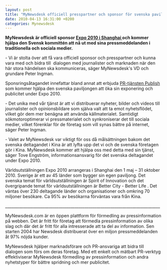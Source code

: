 ```yaml
---
layout: post
title: "MyNewsdesk officiell presspartner och sponsor för svenska paviljongen under Expo 2010 i Shanghai, Kina"
date: 2010-04-13 16:31:00 +0200
categories: Mynewsdesk
---
```

 <div class='clearfix'><p><strong>MyNewsdesk är officiell sponsor </strong><a href="http://www.expo2010.se/" title="Expo 2010" target="_blank"><strong>Expo 2010 i Shanghai </strong></a><strong>och kommer hjälpa den Svensk kommittén att nå ut med sina pressmeddelanden i traditionella och sociala medier.</strong></p>
<p>- Vi är stolta över att få vara officiell sponsor och presspartner och kunna vara med och bidra till&nbsp; dialogen med journalister och marknaden när den här stora händelsen ska kommuniceras, säger MyNewsdesk's VD och grundare Peter Ingman.</p>
<p>Sponsringsåtagandet innefattar bland annat att erbjuda <a href="/" title="Publish MyNewsdesk" target="_blank">PR-tjänsten Publish</a> som kommer hjälpa den svenska paviljongen att öka sin exponering och publicitet under Expo 2010.</p>
<p>- Det unika med vår tjänst är att vi distribuerar nyheter, bilder och videos till journalister och opinionsbildare som själva valt att ta emot nyhetsflödet, vilket gör dem mer benägna att använda källmaterialet. Samtidigt sökmotoroptimerar vi pressmaterialet och synkroniserar det till sociala medier, vilket förenklar för de företag som vill synas bättre på internet, säger Peter Ingman.</p>
<p>- Valet av MyNewsdesk var viktigt för oss då målsättningen bakom det svenska deltagandet i Kina är att lyfta upp det vi och de svenska företagen gör i Kina. MyNewsdesk kommer att hjälpa oss med detta med sin tjänst, säger Tove Engström, informationsansvarig för det svenska deltagandet under Expo 2010.</p>
<p>Världsutställningen Expo 2010 arrangeras i Shanghai den 1 maj – 31 oktober 2010. Sverige är ett av 45 länder som bygger sin egen paviljong. Det svenska temat för världsutställningen är Spirit of Innovation och det övergripande temat för världsutställningen är Better City - Better Life . Det väntas över 230 deltagande länder och organisationer och omkring 70 miljoner besökare. Ca 95% av besökarna förväntas vara från Kina.</p>
</div>
<div class='boilerplate'><p>______________________________________________________________________________</p>
<p>MyNewsdesk.com är en öppen plattform för förmedling av pressinformation på webben. Det är fritt för företag att förmedla pressinformation av olika slag och där det är fritt för alla intresserade att ta del av information. Sen starten 2004 har Newsdesk distribuerat över en miljon pressmeddelanden åt 97% nöjda kunder.</p>
<p>MyNewsdesk hjälper marknadsförare och PR-ansvariga att bidra till dialogen som förs om deras företag. Med ett enkelt och mätbart PR-verktyg effektiviserar MyNewsdesk förmedling av pressinformation och andra nyhetstyper för bättre spridning och mer publicitet.</p></div>
